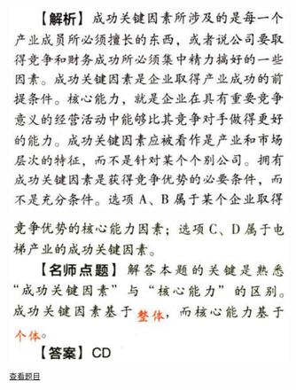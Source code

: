 ![](9b66cd460c261bbf5e5d339e8a28e10f.png)

![](fab6e9bf712410ae3055127d4b529e10.png)

[查看题目](../战略分析.本章真题.md#33-题目)

